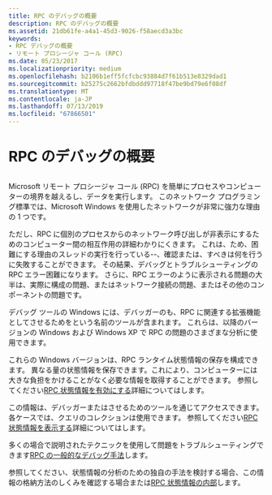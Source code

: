```yaml
---
title: RPC のデバッグの概要
description: RPC のデバッグの概要
ms.assetid: 21db61fe-a4a1-45d3-9026-f58aecd3a3bc
keywords:
- RPC デバッグの概要
- リモート プロシージャ コール (RPC)
ms.date: 05/23/2017
ms.localizationpriority: medium
ms.openlocfilehash: b2106b1eff5fcfcbc93884d7f61b513e8329dad1
ms.sourcegitcommit: b25275c2662bfdbddd97718f47be9bd79e6f08df
ms.translationtype: MT
ms.contentlocale: ja-JP
ms.lasthandoff: 07/13/2019
ms.locfileid: "67866501"
---
```

# <a name="overview-of-rpc-debugging"></a>RPC のデバッグの概要


## <span id="ddk_overview_of_rpc_debugging_dbg"></span><span id="DDK_OVERVIEW_OF_RPC_DEBUGGING_DBG"></span>


Microsoft リモート プロシージャ コール (RPC) を簡単にプロセスやコンピューターの境界を越えるし、データを実行します。 このネットワーク プログラミング標準では、Microsoft Windows を使用したネットワークが非常に強力な理由の 1 つです。

ただし、RPC に個別のプロセスからのネットワーク呼び出しが非表示にするためのコンピューター間の相互作用の詳細わかりにくきます。 これは、ため、困難にする理由のスレッドの実行を行っている--、確認または、すべきは何を行うに失敗することができます。 その結果、デバッグとトラブルシューティングの RPC エラー困難になります。 さらに、RPC エラーのように表示される問題の大半は、実際に構成の問題、またはネットワーク接続の問題、またはその他のコンポーネントの問題です。

デバッグ ツールの Windows には、デバッガーのも、RPC に関連する拡張機能としてさせるためをという名前のツールが含まれます。 これらは、以降のバージョンの Windows および Windows XP で RPC の問題のさまざまな分析に使用できます。

これらの Windows バージョンは、RPC ランタイム状態情報の保存を構成できます。 異なる量の状態情報を保存できます。これにより、コンピューターには大きな負担をかけることがなく必要な情報を取得することができます。 参照してください[RPC 状態情報を有効にする](enabling-rpc-state-information.md)詳細についてはします。

この情報は、デバッガーまたはさせるためのツールを通じてアクセスできます。 各ケースでは、クエリのコレクションは使用できます。 参照してください[RPC 状態情報を表示する](displaying-rpc-state-information.md)詳細についてはします。

多くの場合で説明されたテクニックを使用して問題をトラブルシューティングできます[RPC の一般的なデバッグ手法](common-rpc-debugging-techniques.md)します。

参照してください、状態情報の分析のための独自の手法を検討する場合、この情報の格納方法のしくみを確認する場合または[RPC 状態情報の内部](rpc-state-information-internals.md)します。

 

 





